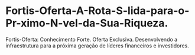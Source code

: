 # Fortis-Oferta-A-Rota-S-lida-para-o-Pr-ximo-N-vel-da-Sua-Riqueza.
Fortis-Oferta: Conhecimento Forte. Oferta Exclusiva. Desenvolvendo a infraestrutura para a próxima geração de líderes financeiros e investidores.
